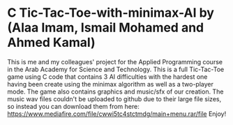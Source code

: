 # C Tic-Tac-Toe-with-minimax-AI by (Alaa Imam, Ismail Mohamed and Ahmed Kamal)
This is me and my colleagues' project for the Applied Programming course in the Arab Academy for Science and Technology.
This is a full Tic-Tac-Toe game using C code that contains 3 AI difficulties with the hardest one having been create using the minimax algorithm as well as a two-player mode.
The game also contains graphics and music/sfx of our creation.
The music wav files couldn't be uploaded to github due to their large file sizes, so instead you can download them from here:
https://www.mediafire.com/file/cwwi5tc4stctmdg/main+menu.rar/file
Enjoy!
